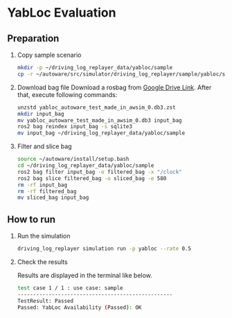 # YabLoc Evaluation

## Preparation

1. Copy sample scenario

   ```bash
   mkdir -p ~/driving_log_replayer_data/yabloc/sample
   cp -r ~/autoware/src/simulator/driving_log_replayer/sample/yabloc/scenario.yaml ~/driving_log_replayer_data/yabloc/sample
   ```

2. Download bag file
   Download a rosbag from [Google Drive Link](https://drive.google.com/file/d/1zKTGRH4lD-wptpOdNCgpiPfGRDP0XrUm/view).
   After that, execute following commands:

   ```bash
   unzstd yabloc_autoware_test_made_in_awsim_0.db3.zst
   mkdir input_bag
   mv yabloc_autoware_test_made_in_awsim_0.db3 input_bag
   ros2 bag reindex input_bag -s sqlite3
   mv input_bag ~/driving_log_replayer_data/yabloc/sample
   ```

3. Filter and slice bag

   ```bash
   source ~/autoware/install/setup.bash
   cd ~/driving_log_replayer_data/yabloc/sample
   ros2 bag filter input_bag -o filtered_bag -x "/clock"
   ros2 bag slice filtered_bag -o sliced_bag -e 580
   rm -rf input_bag
   rm -rf filtered_bag
   mv sliced_bag input_bag
   ```

## How to run

1. Run the simulation

   ```bash
   driving_log_replayer simulation run -p yabloc --rate 0.5
   ```

2. Check the results

   Results are displayed in the terminal like below.

   ```bash
   test case 1 / 1 : use case: sample
   --------------------------------------------------
   TestResult: Passed
   Passed: YabLoc Availability (Passed): OK
   ```
